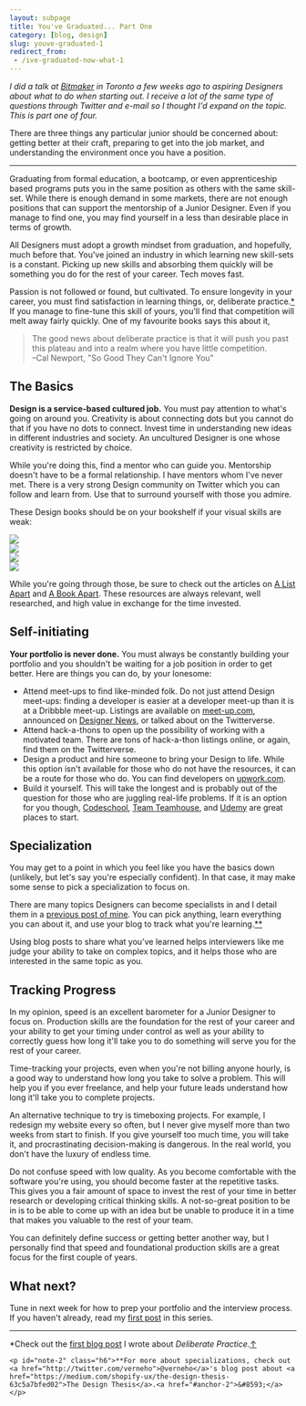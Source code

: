 ```yaml
---
layout: subpage
title: You've Graduated... Part One
category: [blog, design]
slug: youve-graduated-1
redirect_from: 
 - /ive-graduated-now-what-1
---
```

*I did a talk at [Bitmaker](https://bitmaker.co/) in Toronto a few weeks ago to aspiring Designers about what to do when starting out. I receive a lot of the same type of questions through Twitter and e-mail so I thought I'd expand on the topic. This is part one of four.*

There are three things any particular junior should be concerned about: getting better at their craft, preparing to get into the job market, and understanding the environment once you have a position.

<hr class="small">

Graduating from formal education, a bootcamp, or even apprenticeship based programs puts you in the same position as others with the same skill-set. While there is enough demand in some markets, there are not enough positions that can support the mentorship of a Junior Designer. Even if you manage to find one, you may find yourself in a less than desirable place in terms of growth.

All Designers must adopt a growth mindset from graduation, and hopefully, much before that. You've joined an industry in which learning new skill-sets is a constant. Picking up new skills and absorbing them quickly will be something you do for the rest of your career. Tech moves fast.

Passion is not followed or found, but cultivated. To ensure longevity in your career, you must find satisfaction in learning things, or, deliberate practice.<a id="anchor-1" href="#note-1">&#42;</a> If you manage to fine-tune this skill of yours, you'll find that competition will melt away fairly quickly. One of my favourite books says this about it,

<blockquote class="large">
	<p>The good news about deliberate practice is that it will push you past this plateau and into a realm where you have little competition.
	<br>–Cal Newport, "So Good They Can't Ignore You"</p>
</blockquote>

## The Basics

**Design is a service-based cultured job.** You must pay attention to what's going on around you. Creativity is about connecting dots but you cannot do that if you have no dots to connect. Invest time in understanding new ideas in different industries and society. An uncultured Designer is one whose creativity is restricted by choice.

While you're doing this, find a mentor who can guide you. Mentorship doesn't have to be a formal relationship. I have mentors whom I've never met. There is a very strong Design community on Twitter which you can follow and learn from. Use that to surround yourself with those you admire.

These Design books should be on your bookshelf if your visual skills are weak:

<div class="grid">
	<div class="grid__item one--one-half">
		<div class="grid">
			<div class="grid__item one-half">
				<a  href="https://www.amazon.com/gp/product/1616890363/ref=as_li_tl?ie=UTF8&camp=1789&creative=9325&creativeASIN=1616890363&linkCode=as2&tag=heltraprodes-20&linkId=14f710a3f470e276efc880469c2c8363"><img src="/img/post/55-geometryofdesign.jpg" class="book-cover"></a>
			</div>
			<div class="grid__item one-half">
				<a href="https://www.amazon.com/gp/product/0205066445/ref=as_li_tl?ie=UTF8&camp=1789&creative=9325&creativeASIN=0205066445&linkCode=as2&tag=heltraprodes-20&linkId=a5215ae03949c673f5de7e73bf2442cf"><img src="/img/post/55-typeprimer.jpg" class="book-cover"></a>
			</div>
		</div>
	</div>
	<div class="grid__item one--one-half">
		<div class="grid">
			<div class="grid__item one-half">
				<a  href="https://www.amazon.com/gp/product/2917855665/ref=as_li_tl?ie=UTF8&camp=1789&creative=9325&creativeASIN=2917855665&linkCode=as2&tag=heltraprodes-20&linkId=01a1a6adc9b37f0eb5fff609f4e5dadc"><img src="/img/post/55-detailintypography.jpg" class="book-cover"></a>
			</div>
			<div class="grid__item one-half">
				<a href="https://www.amazon.com/gp/product/0881792128/ref=as_li_tl?ie=UTF8&camp=1789&creative=9325&creativeASIN=0881792128&linkCode=as2&tag=heltraprodes-20&linkId=fbe40407a60bcaf54cb1673a7025cdc7"><img src="/img/post/55-elementsoftypographicstyle.jpg" class="book-cover"></a>
			</div>
		</div>
	</div>
</div>

While you're going through those, be sure to check out the articles on [A List Apart](http://alistapart.com/) and [A Book Apart](https://abookapart.com/). These resources are always relevant, well researched, and high value in exchange for the time invested.

## Self-initiating

**Your portfolio is never done.** You must always be constantly building your portfolio and you shouldn't be waiting for a job position in order to get better. Here are things you can do, by your lonesome:

- Attend meet-ups to find like-minded folk. Do not just attend Design meet-ups: finding a developer is easier at a developer meet-up than it is at a Dribbble meet-up. Listings are available on [meet-up.com](http://meet-up.com), announced on [Designer News](https://www.designernews.co/), or talked about on the Twitterverse.
- Attend hack-a-thons to open up the possibility of working with a motivated team. There are tons of hack-a-thon listings online, or again, find them on the Twitterverse.
- Design a product and hire someone to bring your Design to life. While this option isn't available for those who do not have the resources, it can be a route for those who do. You can find developers on [upwork.com](https://www.upwork.com/).
- Build it yourself. This will take the longest and is probably out of the question for those who are juggling real-life problems. If it is an option for you though, [Codeschool](http://codeschool.com), [Team Teamhouse](https://teamtreehouse.com/), and [Udemy](https://www.udemy.com/) are great places to start.

## Specialization

You may get to a point in which you feel like you have the basics down (unlikely, but let's say you're especially confident). In that case, it may make some sense to pick a specialization to focus on.

There are many topics Designers can become specialists in and I detail them in a [previous post of mine](http://helentran.com/deliberate-practice). You can pick anything, learn everything you can about it, and use your blog to track what you're learning.<a id="anchor-2" href="#note-2">&#42;&#42;</a>

Using blog posts to share what you've learned helps interviewers like me judge your ability to take on complex topics, and it helps those who are interested in the same topic as you.

## Tracking Progress

In my opinion, speed is an excellent barometer for a Junior Designer to focus on. Production skills are the foundation for the rest of your career and your ability to get your timing under control as well as your ability to correctly guess how long it'll take you to do something will serve you for the rest of your career.

Time-tracking your projects, even when you're not billing anyone hourly, is a good way to understand how long you take to solve a problem. This will help you if you ever freelance, and help your future leads understand how long it'll take you to complete projects.

An alternative technique to try is timeboxing projects. For example, I redesign my website every so often, but I never give myself more than two weeks from start to finish. If you give yourself too much time, you will take it, and procrastinating  decision-making is dangerous. In the real world, you don't have the luxury of endless time.

Do not confuse speed with low quality. As you become comfortable with the software you're using, you should become faster at the repetitive tasks. This gives you a fair amount of space to invest the rest of your time in better research or developing critical thinking skills. A not-so-great position to be in is to be able to come up with an idea but be unable to produce it in a time that makes you valuable to the rest of your team. 

You can definitely define success or getting better another way, but I personally find that speed and foundational production skills are a great focus for the first couple of years. 

## What next?

Tune in next week for how to prep your portfolio and the interview process. If you haven't already, read my [first post](http://helentran.com/ive-graduated-now-what-1) in this series.

<hr class="small">

<div class="fieldnotes">
    <p id="note-1" class="h6">*Check out the <a href="http://helentran.com/deliberate-practice">first blog post</a> I wrote about <em>Deliberate Practice</em>.<a href="#anchor-1">&#8593;</a></p>

    <p id="note-2" class="h6">**For more about specializations, check out <a href="http://twitter.com/verneho">@verneho</a>'s blog post about <a href="https://medium.com/shopify-ux/the-design-thesis-63c5a7bfed02">The Design Thesis</a>.<a href="#anchor-2">&#8593;</a></p>
</div>
